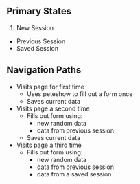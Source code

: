 ## Primary States

1. New Session
* Previous Session
* Saved Session

## Navigation Paths

* Visits page for first time
  * Uses peteshow to fill out a form once
  * Saves current data
* Visits page a second time
  * Fills out form using:
    * new random data
    * data from previous session
  * Saves current data
* Visits page a third time
  * Fills out form using:
    * new random data
    * data from previous session
    * data from a saved session
